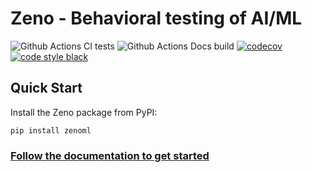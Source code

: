 # Zeno - Behavioral testing of AI/ML

![Github Actions CI tests](https://github.com/cabreraalex/zeno/actions/workflows/test.yml/badge.svg)
![Github Actions Docs build](https://github.com/cabreraalex/zeno/actions/workflows/book.yml/badge.svg)
[![codecov](https://codecov.io/gh/cabreraalex/zeno/branch/main/graph/badge.svg?token=XPT8R98H8J)](https://codecov.io/gh/cabreraalex/zeno)
[![code style black](https://img.shields.io/badge/code%20style-black-000000.svg)](https://github.com/psf/black)

## Quick Start

Install the Zeno package from PyPI:

```
pip install zenoml
```

### [Follow the documentation to get started](https://cabreraalex.github.io/zeno/intro.html)
